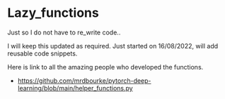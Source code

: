 # Lazy_functions
Just so I do not have to re_write code..

I will keep this updated as required.
Just started on 16/08/2022, will add reusable code snippets. 

Here is link to all the amazing people who developed the functions.
* https://github.com/mrdbourke/pytorch-deep-learning/blob/main/helper_functions.py
